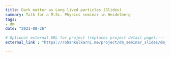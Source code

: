```yaml
---
title: Dark matter as Long lived particles (Slides)
summary: Talk for a M.Sc. Physics seminar in Heidelberg
tags:
- dm
date: "2021-08-26"

# Optional external URL for project (replaces project detail page).---
external_link : "https://rohankulkarni.me/project/dm_seminar_slides/dm_seminar_slides.pdf"

---
```

